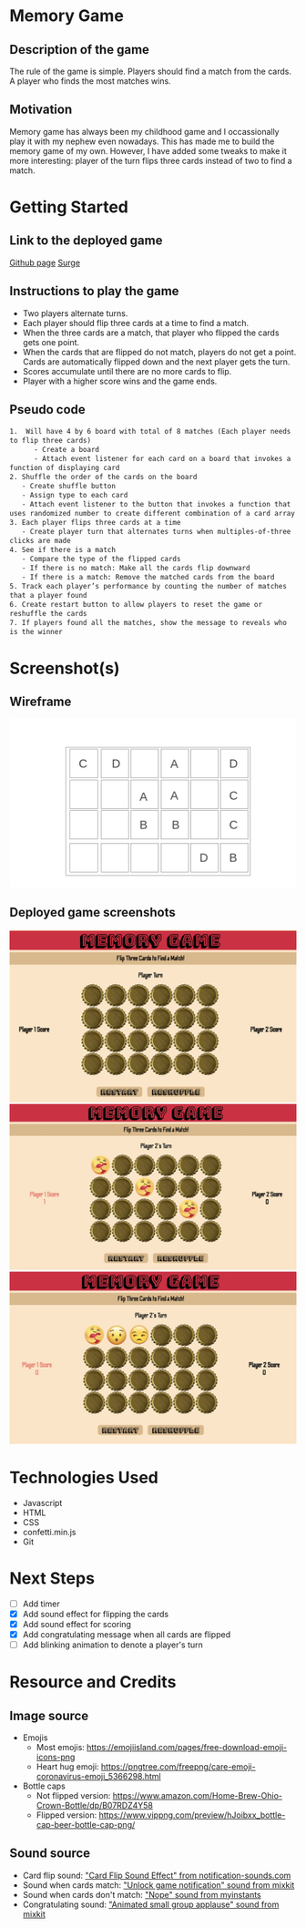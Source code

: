 # Memory Game

## Description of the game
The rule of the game is simple. Players should find a match from the cards. A player who finds the most matches wins.

## Motivation
Memory game has always been my childhood game and I occassionally play it with my nephew even nowadays. This has made me to build the memory game of my own. However, I have added some tweaks to make it more interesting: player of the turn flips three cards instead of two to find a match. 

# Getting Started

## Link to the deployed game
[Github page](https://boyoon-c.github.io/memory-game/)
[Surge](https://memory-game-chang.surge.sh/)

## Instructions to play the game
- Two players alternate turns.
- Each player should flip three cards at a time to find a match.
- When the three cards are a match, that player who flipped the cards gets one point.
- When the cards that are flipped do not match, players do not get a point. Cards are automatically flipped down and the next player gets the turn.
- Scores accumulate until there are no more cards to flip.
- Player with a higher score wins and the game ends.

## Pseudo code 
```
1.  Will have 4 by 6 board with total of 8 matches (Each player needs to flip three cards) 
      - Create a board
      - Attach event listener for each card on a board that invokes a function of displaying card
2. Shuffle the order of the cards on the board 
   - Create shuffle button
   - Assign type to each card 
   - Attach event listener to the button that invokes a function that uses randomized number to create different combination of a card array
3. Each player flips three cards at a time
   - Create player turn that alternates turns when multiples-of-three clicks are made
4. See if there is a match
   - Compare the type of the flipped cards
   - If there is no match: Make all the cards flip downward
   - If there is a match: Remove the matched cards from the board
5. Track each player’s performance by counting the number of matches that a player found
6. Create restart button to allow players to reset the game or reshuffle the cards
7. If players found all the matches, show the message to reveals who is the winner
```
# Screenshot(s)

## Wireframe
![Image of wireframe](images/Memory-Game.png)


## Deployed game screenshots
![Image of deployed game1](images/memory-game_ss1.png)
![Image of deployed game2](images/memory-game_ss2.jpg)
![Image of deployed game3](images/memory-game_ss3.jpg)

# Technologies Used
- Javascript
- HTML
- CSS
- confetti.min.js
- Git

# Next Steps
- [ ] Add timer
- [X] Add sound effect for flipping the cards
- [X] Add sound effect for scoring
- [X] Add congratulating message when all cards are flipped
- [ ] Add blinking animation to denote a player's turn

# Resource and Credits
## Image source
- Emojis
  - Most emojis: https://emojiisland.com/pages/free-download-emoji-icons-png
  - Heart hug emoji: https://pngtree.com/freepng/care-emoji-coronavirus-emoji_5366298.html
- Bottle caps
  - Not flipped version: https://www.amazon.com/Home-Brew-Ohio-Crown-Bottle/dp/B07RDZ4Y58 
  - Flipped version: https://www.vippng.com/preview/hJoibxx_bottle-cap-beer-bottle-cap-png/

## Sound source
- Card flip sound: ["Card Flip Sound Effect" from notification-sounds.com](https://notification-sounds.com/1433-card-flip-sound-effect.html)
- Sound when cards match: ["Unlock game notification" sound from mixkit](https://mixkit.co/free-sound-effects/game/)
- Sound when cards don't match: ["Nope" sound from myinstants](https://www.myinstants.com/instant/nope/)
- Congratulating sound: ["Animated small group applause" sound from mixkit](https://mixkit.co/free-sound-effects/applause/?page=2)
